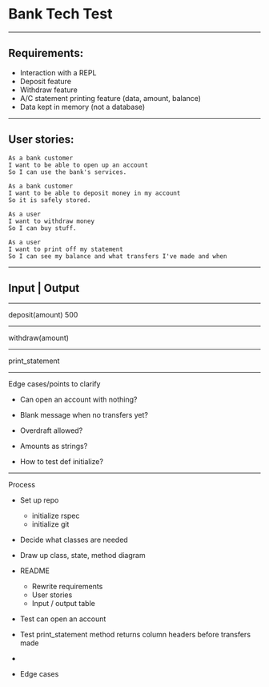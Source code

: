 # Bank Tech Test

---------------------------------------------------------

## Requirements:
 - Interaction with a REPL
 - Deposit feature
 - Withdraw feature
 - A/C statement printing feature (data, amount, balance)
 - Data kept in memory (not a database)

---------------------------------------------------------

## User stories:

```
As a bank customer
I want to be able to open up an account
So I can use the bank's services.
```
```
As a bank customer
I want to be able to deposit money in my account
So it is safely stored.
```
```
As a user
I want to withdraw money
So I can buy stuff.
```
```
As a user
I want to print off my statement
So I can see my balance and what transfers I've made and when
```

---------------------------------------------------------


## Input | Output

-----
deposit(amount)
500 

----
withdraw(amount)




-----
print_statement


---------------------------------------------------------
Edge cases/points to clarify

- Can open an account with nothing?
- Blank message when no transfers yet?

- Overdraft allowed?
- Amounts as strings?

- How to test def initialize?


---------------------------------------------------------
Process
- Set up repo
    - initialize rspec
    - initialize git
- Decide what classes are needed
- Draw up class, state, method diagram
- README
    - Rewrite requirements
    - User stories
    - Input / output table
- Test can open an account
- Test print_statement method returns column headers before transfers made
- 


- Edge cases